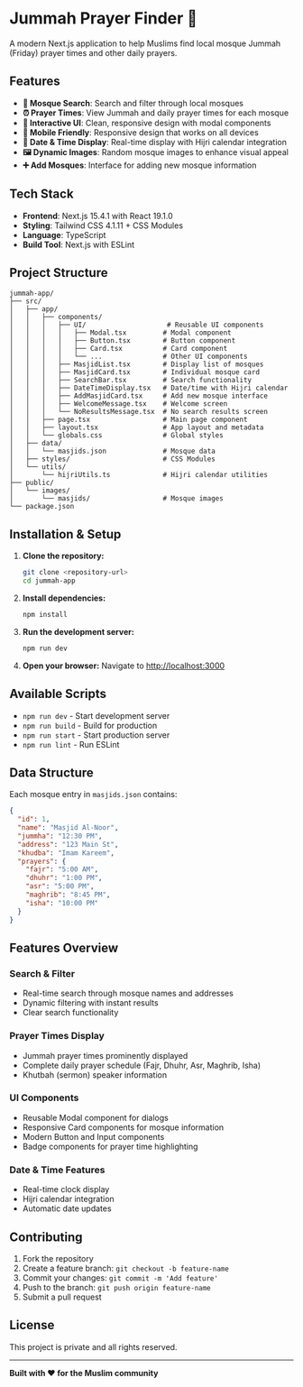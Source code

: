 # Jummah Prayer Finder 🌻

A modern Next.js application to help Muslims find local mosque Jummah (Friday) prayer times and other daily prayers.

## Features

- **🕌 Mosque Search**: Search and filter through local mosques
- **⏰ Prayer Times**: View Jummah and daily prayer times for each mosque
- **🎯 Interactive UI**: Clean, responsive design with modal components
- **📱 Mobile Friendly**: Responsive design that works on all devices
- **🌅 Date & Time Display**: Real-time display with Hijri calendar integration
- **🖼️ Dynamic Images**: Random mosque images to enhance visual appeal
- **➕ Add Mosques**: Interface for adding new mosque information

## Tech Stack

- **Frontend**: Next.js 15.4.1 with React 19.1.0
- **Styling**: Tailwind CSS 4.1.11 + CSS Modules
- **Language**: TypeScript
- **Build Tool**: Next.js with ESLint

## Project Structure

```
jummah-app/
├── src/
│   ├── app/
│   │   ├── components/
│   │   │   ├── UI/                    # Reusable UI components
│   │   │   │   ├── Modal.tsx         # Modal component
│   │   │   │   ├── Button.tsx        # Button component
│   │   │   │   ├── Card.tsx          # Card component
│   │   │   │   └── ...               # Other UI components
│   │   │   ├── MasjidList.tsx        # Display list of mosques
│   │   │   ├── MasjidCard.tsx        # Individual mosque card
│   │   │   ├── SearchBar.tsx         # Search functionality
│   │   │   ├── DateTimeDisplay.tsx   # Date/time with Hijri calendar
│   │   │   ├── AddMasjidCard.tsx     # Add new mosque interface
│   │   │   ├── WelcomeMessage.tsx    # Welcome screen
│   │   │   └── NoResultsMessage.tsx  # No search results screen
│   │   ├── page.tsx                  # Main page component
│   │   ├── layout.tsx                # App layout and metadata
│   │   └── globals.css               # Global styles
│   ├── data/
│   │   └── masjids.json              # Mosque data
│   ├── styles/                       # CSS Modules
│   └── utils/
│       └── hijriUtils.ts             # Hijri calendar utilities
├── public/
│   └── images/
│       └── masjids/                  # Mosque images
└── package.json
```

## Installation & Setup

1. **Clone the repository:**
   ```bash
   git clone <repository-url>
   cd jummah-app
   ```

2. **Install dependencies:**
   ```bash
   npm install
   ```

3. **Run the development server:**
   ```bash
   npm run dev
   ```

4. **Open your browser:**
   Navigate to [http://localhost:3000](http://localhost:3000)

## Available Scripts

- `npm run dev` - Start development server
- `npm run build` - Build for production
- `npm run start` - Start production server
- `npm run lint` - Run ESLint

## Data Structure

Each mosque entry in `masjids.json` contains:

```json
{
  "id": 1,
  "name": "Masjid Al-Noor",
  "jummha": "12:30 PM",
  "address": "123 Main St",
  "khudba": "Imam Kareem",
  "prayers": {
    "fajr": "5:00 AM",
    "dhuhr": "1:00 PM",
    "asr": "5:00 PM",
    "maghrib": "8:45 PM",
    "isha": "10:00 PM"
  }
}
```

## Features Overview

### Search & Filter
- Real-time search through mosque names and addresses
- Dynamic filtering with instant results
- Clear search functionality

### Prayer Times Display
- Jummah prayer times prominently displayed
- Complete daily prayer schedule (Fajr, Dhuhr, Asr, Maghrib, Isha)
- Khutbah (sermon) speaker information

### UI Components
- Reusable Modal component for dialogs
- Responsive Card components for mosque information
- Modern Button and Input components
- Badge components for prayer time highlighting

### Date & Time Features
- Real-time clock display
- Hijri calendar integration
- Automatic date updates

## Contributing

1. Fork the repository
2. Create a feature branch: `git checkout -b feature-name`
3. Commit your changes: `git commit -m 'Add feature'`
4. Push to the branch: `git push origin feature-name`
5. Submit a pull request

## License

This project is private and all rights reserved.

---

**Built with ❤️ for the Muslim community**
